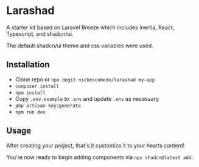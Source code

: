 # Larashad

A starter kit based on Laravel Breeze which includes Inertia, React, Typescript, and shadcn/ui.

The default shadcn/ui theme and css variables were used.

## Installation

-   Clone repo or `npx degit nickescobedo/larashad my-app`
-   `composer install`
-   `npm install`
-   Copy `.env.example` to `.env` and update `.env` as necessary
-   `php artisan key:generate`
-   `npm run dev`

## Usage

After creating your project, that's it customize it to your hearts content!

You're now ready to begin adding components via `npx shadcn@latest add`.
